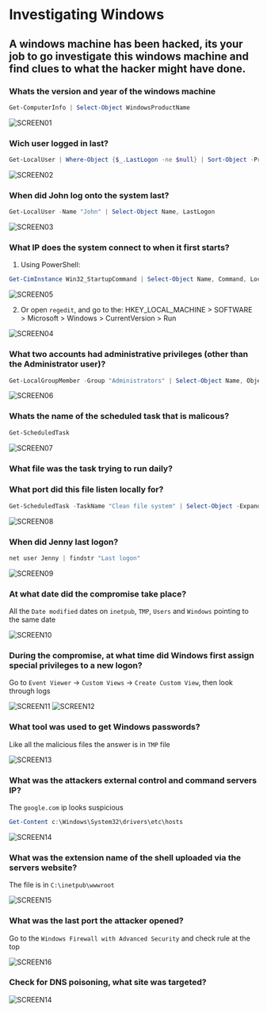 # Investigating Windows

## A windows machine has been hacked, its your job to go investigate this windows machine and find clues to what the hacker might have done.

### Whats the version and year of the windows machine

```Powershell
Get-ComputerInfo | Select-Object WindowsProductName
```

![SCREEN01](https://github.com/user-attachments/assets/e963ce11-cdd2-4a39-aec7-d9a8c334e03d)

### Wich user logged in last?

```Powershell
Get-LocalUser | Where-Object {$_.LastLogon -ne $null} | Sort-Object -Property LastLogon -Descending | Select-Object Name, LastLogon -First 1
```

![SCREEN02](https://github.com/user-attachments/assets/192bcf4e-90c3-45e5-ad6f-c86164e4e1c3)

### When did John log onto the system last?

```Powershell
Get-LocalUser -Name "John" | Select-Object Name, LastLogon
```

![SCREEN03](https://github.com/user-attachments/assets/51bc1a41-1019-488a-8a18-f7342f96542f)

### What IP does the system connect to when it first starts?

1. Using PowerShell:

```Powershell
Get-CimInstance Win32_StartupCommand | Select-Object Name, Command, Location, User
```

![SCREEN05](https://github.com/user-attachments/assets/9574a7db-6303-4291-9e71-cf398bee3c1f)

2. Or open `regedit`, and go to the: HKEY_LOCAL_MACHINE > SOFTWARE > Microsoft > Windows > CurrentVersion > Run

![SCREEN04](https://github.com/user-attachments/assets/2347d0e0-566e-4de5-8681-6c402727fd7a)

### What two accounts had administrative privileges (other than the Administrator user)?

```Powershell
Get-LocalGroupMember -Group "Administrators" | Select-Object Name, ObjectClass
```

![SCREEN06](https://github.com/user-attachments/assets/2967ff2e-8f78-4abd-9afe-e95e88818548)

### Whats the name of the scheduled task that is malicous?

```Powershell
Get-ScheduledTask
```

![SCREEN07](https://github.com/user-attachments/assets/2facb902-37af-4959-b7db-e5e8d1a0c146)

### What file was the task trying to run daily?

### What port did this file listen locally for?

```Powershell
Get-ScheduledTask -TaskName "Clean file system" | Select-Object -ExpandProperty Actions
```

![SCREEN08](https://github.com/user-attachments/assets/c78d8ba4-f7d8-4462-9bde-dc14d0feb6e9)

### When did Jenny last logon?

```Powershell
net user Jenny | findstr "Last logon"
```

![SCREEN09](https://github.com/user-attachments/assets/7c42045a-35af-40a4-84bd-f2d4fe0d7354)

### At what date did the compromise take place?

All the `Date modified` dates on `inetpub`, `TMP`, `Users` and `Windows` pointing to the same date

![SCREEN10](https://github.com/user-attachments/assets/8e7d174b-206f-4471-96ed-dff54e287abb)

### During the compromise, at what time did Windows first assign special privileges to a new logon?

Go to `Event Viewer` -> `Custom Views` -> `Create Custom View`, then look through logs

![SCREEN11](https://github.com/user-attachments/assets/035a8b34-d46f-41f2-8741-fd300e5b036a)
![SCREEN12](https://github.com/user-attachments/assets/d813cebc-04d8-476e-ada5-a3a5f827faa9)

### What tool was used to get Windows passwords?

Like all the malicious files the answer is in `TMP` file

![SCREEN13](https://github.com/user-attachments/assets/480fb0cc-81fb-4ac0-87b2-33a5a2ea1ff9)

### What was the attackers external control and command servers IP?

The `google.com` ip looks suspicious

```Powershell
Get-Content c:\Windows\System32\drivers\etc\hosts
```

![SCREEN14](https://github.com/user-attachments/assets/aecf09b0-ff34-453b-a794-8f05e7f35a8b)

### What was the extension name of the shell uploaded via the servers website?

The file is in `C:\inetpub\wwwroot`

![SCREEN15](https://github.com/user-attachments/assets/16c2ab79-45ee-4dbe-9660-db30f09de255)

### What was the last port the attacker opened?

Go to the `Windows Firewall with Advanced Security` and check rule at the top

![SCREEN16](https://github.com/user-attachments/assets/e7da3326-24fd-4f82-b041-3da555342080)

### Check for DNS poisoning, what site was targeted?

![SCREEN14](https://github.com/user-attachments/assets/9b7d0847-57c1-4d64-8181-a251e0a6a810)
